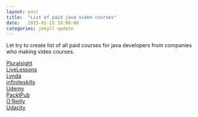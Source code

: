 ```yaml
---
layout: post
title:  "List of paid java video courses"
date:   2015-02-15 18:00:00
categories: jekyll update
---
```


Let try to create list of all paid courses for java developers from companies who making video courses.


<a href="/library/pluralsight/java/">Pluralsight</a><br/>
<a href="/library/livelessons/java/">LiveLessons</a><br/>
<a href="/library/lynda/java/">Lynda</a><br/>
<a href="/library/infiniteskills/java/">infiniteskills</a><br/>
<a href="/library/udemy/java/">Udemy</a><br/>
<a href="/library/packtpub/java/">PacktPub</a><br/>
<a href="/library/oreilly/java/">O'Reilly</a><br/>
<a href="/library/udacity/java/">Udacity</a><br/>
